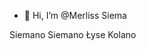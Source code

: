 - 👋 Hi, I’m @Merliss
Siema

<!---
Merliss/Merliss is a ✨ special ✨ repository because its `README.md` (this file) appears on your GitHub profile.
You can click the Preview link to take a look at your changes.
--->
Siemano Siemano Łyse Kolano
